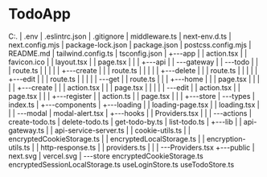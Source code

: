 # TodoApp
C:.
|   .env
|   .eslintrc.json
|   .gitignore
|   middleware.ts
|   next-env.d.ts
|   next.config.mjs
|   package-lock.json
|   package.json
|   postcss.config.mjs
|   README.md
|   tailwind.config.ts
|   tsconfig.json
|
+---app
|   |   action.tsx
|   |   favicon.ico
|   |   layout.tsx
|   |   page.tsx
|   |
|   +---api
|   |   \---gateway
|   |       \---todo
|   |           |   route.ts
|   |           |
|   |           +---create
|   |           |       route.ts
|   |           |
|   |           +---delete
|   |           |       route.ts
|   |           |
|   |           +---edit
|   |           |       route.ts
|   |           |
|   |           \---get
|   |                   route.ts
|   |
|   +---home
|   |   |   page.tsx
|   |   |
|   |   +---create
|   |   |       action.tsx
|   |   |       page.tsx
|   |   |
|   |   \---edit
|   |           action.tsx
|   |           page.tsx
|   |
|   +---register
|   |       action.ts
|   |       page.tsx
|   |
|   +---store
|   \---types
|           index.ts
|
+---components
|   +---loading
|   |       loading-page.tsx
|   |       loading.tsx
|   |
|   \---modal
|           modal-alert.tsx
|
+---hooks
|   |   Providers.tsx
|   |
|   \---actions
|           create-todo.ts
|           delete-todo.ts
|           get-todo-by.ts
|           list-todo.ts
|
+---lib
|   |   api-gateway.ts
|   |   api-service-server.ts
|   |   cookie-utils.ts
|   |   encryptedCookieStorage.ts
|   |   encryptedLocalStorage.ts
|   |   encryption-utils.ts
|   |   http-response.ts
|   |   providers.ts
|   |
|   \---Providers.tsx
+---public
|       next.svg
|       vercel.svg
|
\---store
        encryptedCookieStorage.ts
        encryptedSessionLocalStorage.ts
        useLoginStore.ts
        useTodoStore.ts
